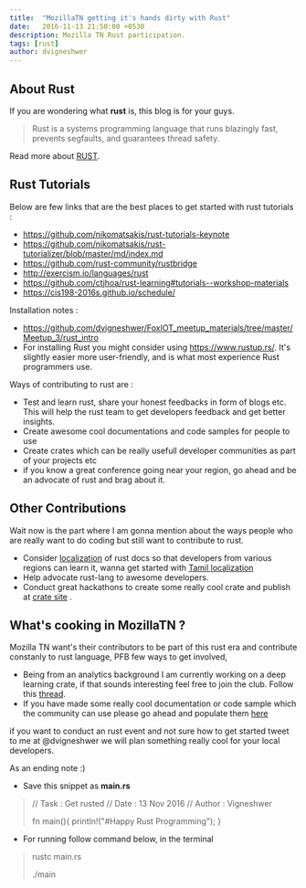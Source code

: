 ```yaml
---
title:  "MozillaTN getting it's hands dirty with Rust"
date:   2016-11-13 21:50:00 +0530
description: Mozilla TN Rust participation.
tags: [rust]
author: dvigneshwer
---
```


## About Rust

If you are wondering what **rust** is, this blog is for your guys.

> Rust is a systems programming language that runs blazingly fast, prevents segfaults, and guarantees thread safety. 

Read more about [RUST](https://www.rust-lang.org/en-US/).

## Rust Tutorials

Below are few links that are the best places to get started with rust tutorials :

* https://github.com/nikomatsakis/rust-tutorials-keynote
* https://github.com/nikomatsakis/rust-tutorializer/blob/master/md/index.md
* https://github.com/rust-community/rustbridge
* http://exercism.io/languages/rust
* https://github.com/ctjhoa/rust-learning#tutorials--workshop-materials
* https://cis198-2016s.github.io/schedule/

Installation notes :

* https://github.com/dvigneshwer/FoxIOT_meetup_materials/tree/master/Meetup_3/rust_intro
* For installing Rust you might consider using https://www.rustup.rs/. It's slightly easier more user-friendly, and is what most experience Rust programmers use.

Ways of contributing to rust are :

* Test and learn rust, share your honest feedbacks in form of blogs etc. This will help the rust team to get developers feedback and get better insights.
* Create awesome cool documentations and code samples for people to use
* Create crates which can be really usefull developer communities as part of your projects etc
* if you know a great conference going near your region, go ahead and be an advocate of rust and brag about it.


## Other Contributions
Wait now is the part where I am gonna mention about the ways people who are really want to do coding but still want to contribute to rust.

* Consider [localization](https://internals.rust-lang.org/t/translations-for-rust/3126) of rust docs so that developers from various regions can learn it, wanna get started with [Tamil localization](https://github.com/dvigneshwer/Rust_Group_Coimbatore/issues/1) 
* Help advocate rust-lang to awesome developers.
* Conduct great hackathons to create some really cool crate and publish at [crate site](https://crates.io) .


## What's cooking in MozillaTN ?
Mozilla TN want's their contributors to be part of this rust era and contribute constanly to rust language, PFB few ways to get involved,

* Being from an analytics background I am currently working on a deep learning crate, if that sounds interesting feel free to join the club. Follow this [thread](https://github.com/dvigneshwer/Rust_Group_Coimbatore/issues/3).
* If you have made some really cool documentation or code sample which the community can use please go ahead and populate them [here](https://github.com/dvigneshwer/Rust_Group_Coimbatore/issues/2) 

if you want to conduct an rust event and not sure how to get started tweet to me at @dvigneshwer we will plan something really cool for your local developers.

As an ending note :)

* Save this snippet as **main.rs**

>	
>	 // Task : Get rusted
>	 // Date : 13 Nov 2016
> 	// Author : Vigneshwer
>	
> 	fn main(){
> 		println!("#Happy Rust Programming");
>	 }
> 	

* For running follow command below, in the terminal

>
>   rustc main.rs
>
>   ./main
>



